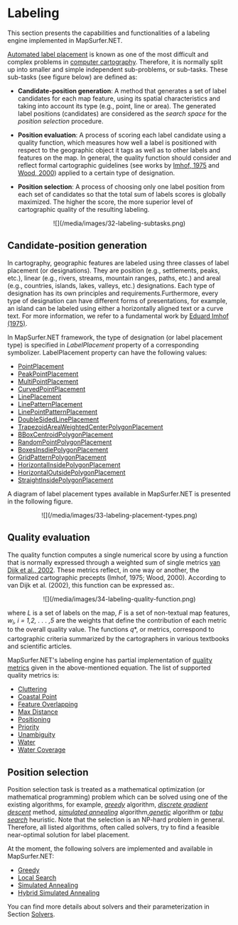 # Labeling 

This section presents the capabilities and functionalities of a labeling engine implemented in MapSurfer.NET.

[Automated label placement](https://en.wikipedia.org/wiki/Automatic_label_placement) is known as one of the most difficult and complex problems in [computer cartography](https://en.wikipedia.org/wiki/Digital_mapping). Therefore, it is normally split up into smaller and simple independent sub-problems, or sub-tasks. These sub-tasks (see figure below) are defined as:

- **Candidate-position generation**: A method that generates a set of label candidates
for each map feature, using its spatial characteristics and taking into account its
type (e.g., point, line or area). The generated label positions (candidates) are considered as the *search space* for the *position selection* procedure.

- **Position evaluation**: A process of scoring each label candidate using a quality function, which measures how well a label is positioned with respect to the geographic object it tags as well as to other labels and features on the map. In general, the quality function should consider and reflect formal cartographic guidelines (see works by [Imhof, 1975](http://www.mapgraphics.net/downloads/Positioning_Names_on_Maps.pdf) and [Wood, 2000](http://www.maneyonline.com/doi/abs/10.1179/caj.2000.37.1.5)) applied to a certain type of designation.

- **Position selection**: A process of choosing only one label position from each set of candidates so that the total sum of labels scores is globally maximized. The higher the score, the more superior level of cartographic quality of the resulting labeling.

<center>![](/media/images/32-labeling-subtasks.png)</center>


## Candidate-position generation <div id="candidate-position">

In cartography, geographic features are labeled using three classes of label  placement (or designations). They are position (e.g., settlements, peaks, etc.), linear (e.g., rivers, streams, mountain ranges, paths, etc.) and areal (e.g., countries, islands, lakes, valleys, etc.) designations. Each type of designation has its own principles and requirements.Furthermore, every type of designation can have different forms of presentations, for example, an island can be labeled using either a horizontally aligned text or a curve text. For more information, we refer to a fundamental work by [Eduard Imhof (1975)](http://www.mapgraphics.net/downloads/Positioning_Names_on_Maps.pdf). 

In MapSurfer.NET framework, the type of designation (or label placement type) is specified in *LabelPlacement* property of a corresponding symbolizer. LabelPlacement property can have the following values:     

- [PointPlacement](/usermanual/labeling/label-placement-types#PointPlacement)
- [PeakPointPlacement](/usermanual/labeling/label-placement-types#PeakPointPlacement)
- [MultiPointPlacement](/usermanual/labeling/label-placement-types#MultiPointPlacement)
- [CurvedPointPlacement](/usermanual/labeling/label-placement-types#CurvedPointPlacement)
- [LinePlacement](/usermanual/labeling/label-placement-types#LinePlacement)
- [LinePatternPlacement](/usermanual/labeling/label-placement-types#LinePatternPlacement)
- [LinePointPatternPlacement](/usermanual/labeling/label-placement-types#LinePointPatternPlacement)
- [DoubleSidedLinePlacement](/usermanual/labeling/label-placement-types#DoubleSidedLinePlacement)
- [TrapezoidAreaWeightedCenterPolygonPlacement](/usermanual/labeling/label-placement-types#TrapezoidAreaWeightedCenterPolygonPlacement)
- [BBoxCentroidPolygonPlacement](/usermanual/labeling/label-placement-types#BBoxCentroidPolygonPlacement)
- [RandomPointPolygonPlacement](/usermanual/labeling/label-placement-types#RandomPointPolygonPlacement)
- [BoxesInsdiePolygonPlacement](/usermanual/labeling/label-placement-types#BoxesInsdiePolygonPlacement)
- [GridPatternPolygonPlacement](/usermanual/labeling/label-placement-types#GridPatternPolygonPlacement)
- [HorizontalInsidePolygonPlacement](/usermanual/labeling/label-placement-types#HorizontalInsidePolygonPlacement)
- [HorizontalOutsidePolygonPlacement](/usermanual/labeling/label-placement-types#HorizontalOutsidePolygonPlacement)
- [StraightInsidePolygonPlacement](/usermanual/labeling/label-placement-types#StraightInsidePolygonPlacement)

A diagram of label placement types available in MapSurfer.NET is presented in the following figure.

<center>![](/media/images/33-labeling-placement-types.png)</center> 

## Quality evaluation <div id="quality-evaluation"> 

The quality function computes a single numerical score by using a function that is normally expressed through a weighted sum of single metrics [van Dijk et al., 2002](10.1080/13658810210138742). These metrics reflect, in one way or another, the formalized cartographic precepts (Imhof, 1975; Wood, 2000). According to van Dijk et al. (2002), this function can be expressed as:.

<center>![](/media/images/34-labeling-quality-function.png)</center>

where *L* is a set of labels on the map, *F* is a set of non-textual map features, *w<sub>i</sub>*,
*i = 1,2, . . . ,5* are the weights that define the contribution of each metric to the overall quality value. The functions *q<sub>*</sub>*, or metrics, correspond to cartographic criteria summarized by the cartographers in various textbooks and scientific articles. 

MapSurfer.NET's labeling engine has partial implementation of [quality metrics](/usermanual/labeling/quality-metrics) given in the above-mentioned equation. The list of supported quality metrics is:
 
- [Cluttering](/usermanual/labeling/quality-metrics#Cluttering)
- [Coastal Point](/usermanual/labeling/quality-metrics#CoastalPoint)
- [Feature Overlapping](/usermanual/labeling/quality-metrics#FeatureOverlapping)
- [Max Distance](/usermanual/labeling/quality-metrics#MaxDistance)
- [Positioning](/usermanual/labeling/quality-metrics#Positioning)
- [Priority](/usermanual/labeling/quality-metrics#Priority)
- [Unambiguity](/usermanual/labeling/quality-metrics#Unambiguity)
- [Water](/usermanual/labeling/quality-metrics#Water)
- [Water Coverage](/usermanual/labeling/quality-metrics#WaterCoverage)

## Position selection <div id="position-selection">

Position selection task is treated as a mathematical optimization (or mathematical programming) problem which can be solved using one of the existing algorithms, for example, [*greedy*](http://www.maneyonline.com/doi/abs/10.1179/caj.1972.9.2.99) algorithm, [*discrete gradient descent*](http://www.tandfonline.com/doi/abs/10.1559/152304082783948367#.VbjLufkqdUE) method, [*simulated annealing*](http://dl.acm.org/citation.cfm?id=212334) algorithm,[*genetic*](http://pubsonline.informs.org/doi/abs/10.1287/ijoc.9.3.266) algorithm or [*tabu search*](http://link.springer.com/article/10.1023%2FA%3A1013720231747) heuristic. Note that the selection is an NP-hard problem in general. Therefore, all listed algorithms, often called solvers, try to find a feasible near-optimal solution for label placement.

At the moment, the following solvers are implemented and available in MapSurfer.NET: 

- [Greedy](/usermanual/labeling/solvers#Greedy)
- [Local Search](/usermanual/labeling/solvers#LocalSearch)
- [Simulated Annealing](/usermanual/labeling/solvers#SimulatedAnnealing)
- [Hybrid Simulated Annealing](/usermanual/labeling/solvers#HybridSimulatedAnnealing)

You can find more details about solvers and their parameterization in Section [Solvers](/usermanual/labeling/solvers).
